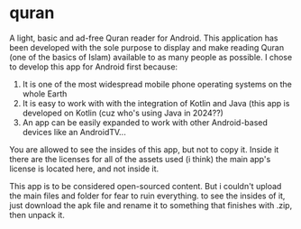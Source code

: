 # quran
A light, basic and ad-free Quran reader for Android.
This application has been developed with the sole purpose to display and make reading Quran (one of the basics of Islam) available to as many people as possible.
I chose to develop this app for Android first because:
1. It is one of the most widespread mobile phone operating systems on the whole Earth
2. It is easy to work with with the integration of Kotlin and Java (this app is developed on Kotlin (cuz who's using Java in 2024??)
3. An app can be easily expanded to work with other Android-based devices like an AndroidTV...

You are allowed to see the insides of this app, but not to copy it. Inside it there are the licenses for all of the assets used (i think)
the main app's license is located here, and not inside it.

This app is to be considered open-sourced content. But i couldn't upload the main files and folder for fear to ruin everything.
to see the insides of it, just download the apk file and rename it to something that finishes with .zip, then unpack it.
